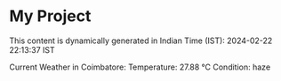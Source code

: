 # My Project

This content is dynamically generated in Indian Time (IST): 2024-02-22 22:13:37 IST


Current Weather in Coimbatore:
Temperature: 27.88 °C
Condition: haze

